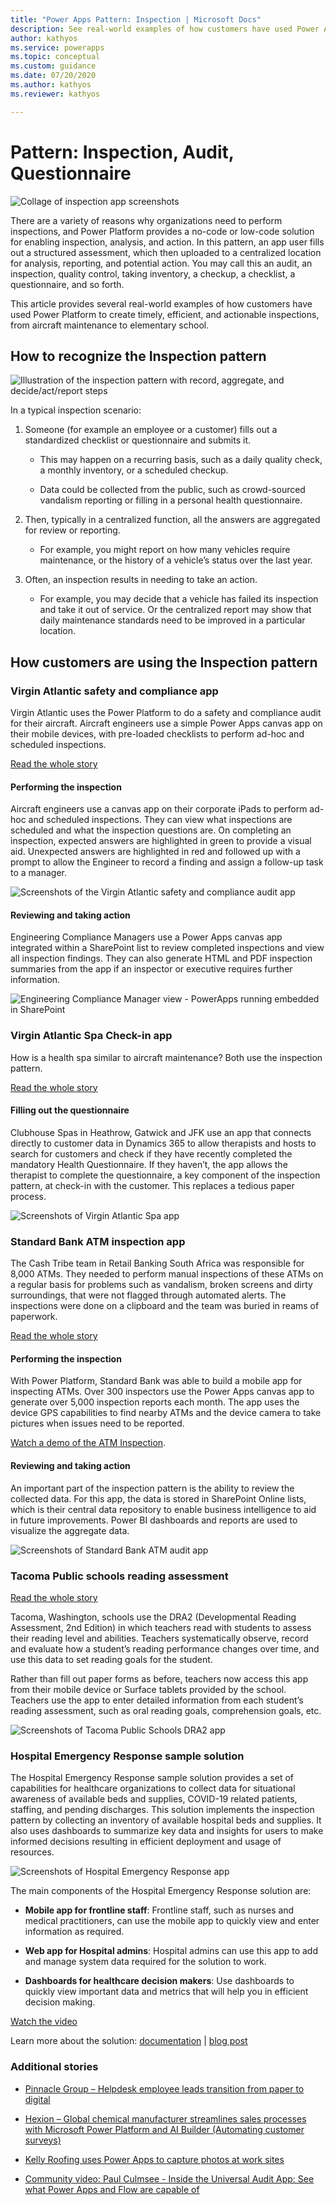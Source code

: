 ```yaml
---
title: "Power Apps Pattern: Inspection | Microsoft Docs"
description: See real-world examples of how customers have used Power Apps to create timely, efficient, and actionable inspections, from aircraft maintenance to elementary school.
author: kathyos
ms.service: powerapps
ms.topic: conceptual
ms.custom: guidance
ms.date: 07/20/2020
ms.author: kathyos
ms.reviewer: kathyos

---
```


# Pattern: Inspection, Audit, Questionnaire

![Collage of inspection app screenshots](media/inspection-collage.png "Collage of inspection app screenshots")

There are a variety of reasons why organizations need to perform inspections,
and Power Platform provides a no-code or low-code solution for enabling
inspection, analysis, and action. In this pattern, an app user fills out a
structured assessment, which then uploaded to a centralized location for
analysis, reporting, and potential action. You may call this an audit, an
inspection, quality control, taking inventory, a checkup, a checklist, a
questionnaire, and so forth.

This article provides several real-world examples of how customers have used
Power Platform to create timely, efficient, and actionable inspections, from
aircraft maintenance to elementary school.

## How to recognize the Inspection pattern

![Illustration of the inspection pattern with record, aggregate, and decide/act/report steps](media/inspection-illustration.png "Illustration of the inspection pattern with record, aggregate, and decide/act/report steps")

In a typical inspection scenario:

1. Someone (for example an employee or a customer) fills out a standardized
    checklist or questionnaire and submits it.

    - This may happen on a recurring basis, such as a daily quality check, a
        monthly inventory, or a scheduled checkup.

    - Data could be collected from the public, such as crowd-sourced vandalism
        reporting or filling in a personal health questionnaire.

1. Then, typically in a centralized function, all the answers are aggregated
    for review or reporting.

    - For example, you might report on how many vehicles require maintenance,
        or the history of a vehicle’s status over the last year.

1. Often, an inspection results in needing to take an action.

    - For example, you may decide that a vehicle has failed its inspection and
        take it out of service. Or the centralized report may show that daily
        maintenance standards need to be improved in a particular location.

## How customers are using the Inspection pattern

### Virgin Atlantic safety and compliance app

Virgin Atlantic uses the Power Platform to do a safety and compliance audit for
their aircraft. Aircraft engineers use a simple Power Apps canvas app on their
mobile devices, with pre-loaded checklists to perform ad-hoc and scheduled
inspections.

[Read the whole
story](https://powerapps.microsoft.com/blog/virgin-atlantic-drives-agile-wins-for-mobile-workforce-with-the-power-platform/)

#### Performing the inspection

Aircraft engineers use a canvas app on their corporate iPads to perform ad-hoc
and scheduled inspections. They can view what inspections are scheduled and what
the inspection questions are. On completing an inspection, expected answers are
highlighted in green to provide a visual aid. Unexpected answers are highlighted
in red and followed up with a prompt to allow the Engineer to record a finding
and assign a follow-up task to a manager.

![Screenshots of the Virgin Atlantic safety and compliance audit app](media/virgin-atlantic-aircraft-inspection.png "Screenshots of the Virgin Atlantic safety and compliance audit app")

#### Reviewing and taking action

Engineering Compliance Managers use a Power Apps canvas app integrated within a
SharePoint list to review completed inspections and view all inspection
findings. They can also generate HTML and PDF inspection summaries from the app
if an inspector or executive requires further information.

![Engineering Compliance Manager view - PowerApps running embedded in SharePoint](media/virgin-atlantic-audit-summary.jpg "Engineering Compliance Manager view - PowerApps running embedded in SharePoint")

### Virgin Atlantic Spa Check-in app

How is a health spa similar to aircraft maintenance? Both use the inspection
pattern.

[Read the whole
story](https://powerapps.microsoft.com/blog/virgin-atlantic-drives-agile-wins-for-mobile-workforce-with-the-power-platform/)

#### Filling out the questionnaire

Clubhouse Spas in Heathrow, Gatwick and JFK use an app that connects directly to
customer data in Dynamics 365 to allow therapists and hosts to search for
customers and check if they have recently completed the mandatory Health
Questionnaire. If they haven’t, the app allows the therapist to complete the
questionnaire, a key component of the inspection pattern, at check-in with the
customer. This replaces a tedious paper process.

![Screenshots of Virgin Atlantic Spa app](media/virgin-atlantic-spa-app.png "Screenshots of Virgin Atlantic Spa app")

### Standard Bank ATM inspection app

The Cash Tribe team in Retail Banking South Africa was responsible for 8,000
ATMs. They needed to perform manual inspections of these ATMs on a regular basis
for problems such as vandalism, broken screens and dirty surroundings, that were
not flagged through automated alerts. The inspections were done on a clipboard
and the team was buried in reams of paperwork.

[Read the whole
story](https://powerapps.microsoft.com/blog/standard-bank-south-africa-creates-a-center-of-excellence-for-the-power-platform/)

#### Performing the inspection

With Power Platform, Standard Bank was able to build a mobile app for inspecting
ATMs. Over 300 inspectors use the Power Apps canvas app to generate over 5,000
inspection reports each month. The app uses the device GPS capabilities to find
nearby ATMs and the device camera to take pictures when issues need to be
reported.

[Watch a demo of the ATM Inspection](https://youtu.be/-JRUIA8ItWE?t=1469).

#### Reviewing and taking action

An important part of the inspection pattern is the ability to review the
collected data. For this app, the data is stored in SharePoint Online lists,
which is their central data repository to enable business intelligence to aid in
future improvements. Power BI dashboards and reports are used to visualize the
aggregate data.

![Screenshots of Standard Bank ATM audit app](media/standard-bank-atm-audit.jpg "Screenshots of Standard Bank ATM audit app")

### Tacoma Public schools reading assessment

[Read the whole
story](https://powerapps.microsoft.com/blog/assistant-principal-builds-power-platform-solution-to-improve-reading-assessments/)

Tacoma, Washington, schools use the DRA2 (Developmental Reading Assessment, 2nd
Edition) in which teachers read with students to assess their reading level and
abilities. Teachers systematically observe, record and evaluate how a student’s
reading performance changes over time, and use this data to set reading goals
for the student.

Rather than fill out paper forms as before, teachers now access this app from
their mobile device or Surface tablets provided by the school. Teachers use the
app to enter detailed information from each student’s reading assessment, such
as oral reading goals, comprehension goals, etc.

![Screenshots of Tacoma Public Schools DRA2 app](media/tacoma-schools-dra-app.png "Screenshots of Tacoma Public Schools DRA2 app")

### Hospital Emergency Response sample solution

The Hospital Emergency Response sample solution provides a set of capabilities
for healthcare organizations to collect data for situational awareness of
available beds and supplies, COVID-19 related patients, staffing, and pending
discharges. This solution implements the inspection pattern by collecting an
inventory of available hospital beds and supplies. It also uses dashboards to
summarize key data and insights for users to make informed decisions resulting
in efficient deployment and usage of resources.

![Screenshots of Hospital Emergency Response app](media/hospital-emergency-response-app.png "Screenshots of Hospital Emergency Response app")

The main components of the Hospital Emergency Response solution are:

- **Mobile app for frontline staff**: Frontline staff, such as nurses and
    medical practitioners, can use the mobile app to quickly view and enter
    information as required.

- **Web app for Hospital admins**: Hospital admins can use this app to add and
    manage system data required for the solution to work.

- **Dashboards for healthcare decision makers**: Use dashboards to quickly
    view important data and metrics that will help you in efficient decision
    making.

[Watch the video](https://youtu.be/Dg-i3F9G01I)

Learn more about the solution: [documentation](https://docs.microsoft.com/powerapps/sample-apps/emergency-response/overview) | [blog post](https://powerapps.microsoft.com/blog/emergency-response-solution-a-microsoft-power-platform-solution-for-healthcare-emergency-response/)

### Additional stories

- [Pinnacle Group – Helpdesk employee leads transition from paper to digital](https://powerapps.microsoft.com/blog/pinnacle-group/)

- [Hexion – Global chemical manufacturer streamlines sales processes with Microsoft Power Platform and AI Builder (Automating customer surveys)](https://customers.microsoft.com/story/810656-hexion-manufacturing-power-platform)

- [Kelly Roofing uses Power Apps to capture photos at work sites](https://powerapps.microsoft.com/blog/kellyroofing/)

- [Community video: Paul Culmsee - Inside the Universal Audit App: See what Power Apps and Flow are capable of](https://www.youtube.com/watch?v=6Wn47bDOMEE)
